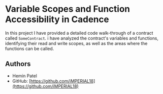 # Variable Scopes and Function Accessibility in Cadence

In this project I have provided a detailed code walk-through of a contract called `SomeContract`. i have analyzed the contract's variables and functions, identifying their read and write scopes, as well as the areas where the functions can be called.

## Authors

- Hemin Patel
- GitHub: [https://github.com/iMPERIAL18](https://github.com/iMPERIAL18)
